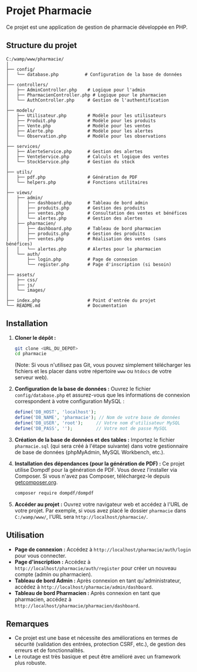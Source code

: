 # Projet Pharmacie

Ce projet est une application de gestion de pharmacie développée en PHP.

## Structure du projet

```
C:/wamp/www/pharmacie/
│
├── config/
│   └── database.php          # Configuration de la base de données
│
├── controllers/
│   ├── AdminController.php    # Logique pour l'admin
│   ├── PharmacienController.php # Logique pour le pharmacien
│   └── AuthController.php     # Gestion de l'authentification
│
├── models/
│   ├── Utilisateur.php        # Modèle pour les utilisateurs
│   ├── Produit.php            # Modèle pour les produits
│   ├── Vente.php              # Modèle pour les ventes
│   ├── Alerte.php             # Modèle pour les alertes
│   └── Observation.php        # Modèle pour les observations
│
├── services/
│   ├── AlerteService.php      # Gestion des alertes
│   ├── VenteService.php       # Calculs et logique des ventes
│   └── StockService.php       # Gestion du stock
│
├── utils/
│   ├── pdf.php                # Génération de PDF
│   └── helpers.php            # Fonctions utilitaires
│
├── views/
│   ├── admin/
│   │   ├── dashboard.php      # Tableau de bord admin
│   │   ├── produits.php       # Gestion des produits
│   │   ├── ventes.php         # Consultation des ventes et bénéfices
│   │   └── alertes.php        # Gestion des alertes
│   ├── pharmacien/
│   │   ├── dashboard.php      # Tableau de bord pharmacien
│   │   ├── produits.php       # Gestion des produits
│   │   ├── ventes.php         # Réalisation des ventes (sans bénéfices)
│   │   └── alertes.php        # Alertes pour le pharmacien
│   └── auth/
│       ├── login.php          # Page de connexion
│       └── register.php       # Page d'inscription (si besoin)
│
├── assets/
│   ├── css/
│   ├── js/
│   └── images/
│
├── index.php                  # Point d'entrée du projet
└── README.md                  # Documentation
```

## Installation

1.  **Cloner le dépôt :**
    ```bash
    git clone <URL_DU_DEPOT>
    cd pharmacie
    ```
    (Note: Si vous n'utilisez pas Git, vous pouvez simplement télécharger les fichiers et les placer dans votre répertoire `www` ou `htdocs` de votre serveur web).

2.  **Configuration de la base de données :**
    Ouvrez le fichier `config/database.php` et assurez-vous que les informations de connexion correspondent à votre configuration MySQL :
    ```php
    define('DB_HOST', 'localhost');
    define('DB_NAME', 'pharmacie'); // Nom de votre base de données
    define('DB_USER', 'root');     // Votre nom d'utilisateur MySQL
    define('DB_PASS', '');         // Votre mot de passe MySQL
    ```

3.  **Création de la base de données et des tables :**
    Importez le fichier `pharmacie.sql` (qui sera créé à l'étape suivante) dans votre gestionnaire de base de données (phpMyAdmin, MySQL Workbench, etc.).

4.  **Installation des dépendances (pour la génération de PDF) :**
    Ce projet utilise Dompdf pour la génération de PDF. Vous devez l'installer via Composer. Si vous n'avez pas Composer, téléchargez-le depuis [getcomposer.org](https://getcomposer.org/).
    ```bash
    composer require dompdf/dompdf
    ```

5.  **Accéder au projet :**
    Ouvrez votre navigateur web et accédez à l'URL de votre projet. Par exemple, si vous avez placé le dossier `pharmacie` dans `C:/wamp/www/`, l'URL sera `http://localhost/pharmacie/`.

## Utilisation

-   **Page de connexion :** Accédez à `http://localhost/pharmacie/auth/login` pour vous connecter.
-   **Page d'inscription :** Accédez à `http://localhost/pharmacie/auth/register` pour créer un nouveau compte (admin ou pharmacien).
-   **Tableau de bord Admin :** Après connexion en tant qu'administrateur, accédez à `http://localhost/pharmacie/admin/dashboard`.
-   **Tableau de bord Pharmacien :** Après connexion en tant que pharmacien, accédez à `http://localhost/pharmacie/pharmacien/dashboard`.

## Remarques

-   Ce projet est une base et nécessite des améliorations en termes de sécurité (validation des entrées, protection CSRF, etc.), de gestion des erreurs et de fonctionnalités.
-   Le routage est très basique et peut être amélioré avec un framework plus robuste.


